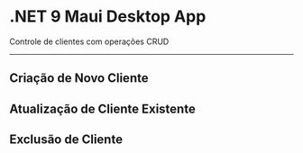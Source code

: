 # .NET 9 Maui Desktop App
Controle de clientes com operações CRUD

---
## Criação de Novo Cliente
## Atualização de Cliente Existente
## Exclusão de Cliente
